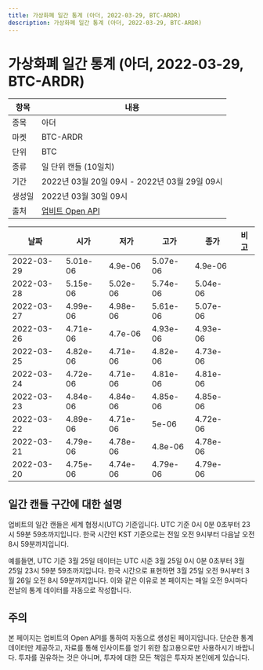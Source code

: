 ```yaml
---
title: 가상화폐 일간 통계 (아더, 2022-03-29, BTC-ARDR)
description: 가상화폐 일간 통계 (아더, 2022-03-29, BTC-ARDR)
---
```



가상화폐 일간 통계 (아더, 2022-03-29, BTC-ARDR)
===

|항목|내용|
|--|--|
|종목|아더|
|마켓|BTC-ARDR|
|단위|BTC|
|종류|일 단위 캔들 (10일치)|
|기간|2022년 03월 20일 09시 - 2022년 03월 29일 09시|
|생성일|2022년 03월 30일 09시|
|출처|[업비트 Open API](https://docs.upbit.com)|


|날짜|시가|저가|고가|종가|비고|
|--|--|--|--|--|--|
|2022-03-29|5.01e-06|4.9e-06|5.07e-06|4.9e-06|    |
|2022-03-28|5.15e-06|5.02e-06|5.74e-06|5.04e-06|    |
|2022-03-27|4.99e-06|4.98e-06|5.61e-06|5.07e-06|    |
|2022-03-26|4.71e-06|4.7e-06|4.93e-06|4.93e-06|    |
|2022-03-25|4.82e-06|4.71e-06|4.82e-06|4.73e-06|    |
|2022-03-24|4.72e-06|4.71e-06|4.81e-06|4.81e-06|    |
|2022-03-23|4.84e-06|4.84e-06|4.85e-06|4.85e-06|    |
|2022-03-22|4.89e-06|4.71e-06|5e-06|4.72e-06|    |
|2022-03-21|4.79e-06|4.78e-06|4.8e-06|4.78e-06|    |
|2022-03-20|4.75e-06|4.74e-06|4.79e-06|4.79e-06|    |


일간 캔들 구간에 대한 설명
---


업비트의 일간 캔들은 세계 협정시(UTC) 기준입니다. 
UTC 기준 0시 0분 0초부터 23시 59분 59초까지입니다. 
한국 시간인 KST 기준으로는 전일 오전 9시부터 다음날 오전 8시 59분까지입니다. 


예를들면, UTC 기준 3월 25일 데이터는 UTC 시준 3월 25일 0시 0분 0초부터 3월 25일 23시 59분 59초까지입니다. 
한국 시간으로 표현하면 3월 25일 오전 9시부터 3월 26일 오전 8시 59분까지입니다. 
이와 같은 이유로 본 페이지는 매일 오전 9시마다 전날의 통계 데이터를 자동으로 작성합니다. 


주의
---


본 페이지는 업비트의 Open API를 통하여 자동으로 생성된 페이지입니다. 
단순한 통계 데이터만 제공하고, 자료를 통해 인사이트를 얻기 위한 참고용으로만 사용하시기 바랍니다. 
투자를 권유하는 것은 아니며, 투자에 대한 모든 책임은 투자자 본인에게 있습니다. 
